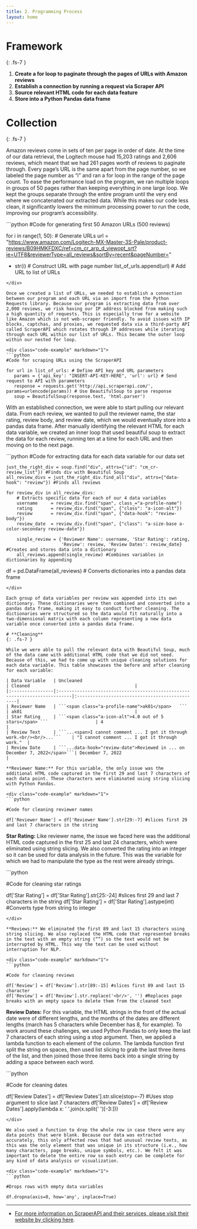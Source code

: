 ```yaml
---
title: 2. Programming Process
layout: home
---
```


# **Framework**
{: .fs-7 }
1.	**Create a for loop to paginate through the pages of URLs with Amazon reviews**
2.	**Establish a connection by running a request via Scraper API**
3.	**Source relevant HTML code for each data feature**
4.	**Store into a Python Pandas data frame**

# **Collection**
{: .fs-7 }

Amazon reviews come in sets of ten per page in order of date. At the time of our data retrieval, the Logitech mouse had 15,203 ratings and 2,606 reviews, which meant that we had 261 pages worth of reviews to paginate through. Every page’s URL is the same apart from the page number, so we labeled the page number as “i” and ran a for loop in the range of the page count. To ease the performance load on the program, we ran multiple loops in groups of 50 pages rather than keeping everything in one large loop. We kept the groups separate through the entire program until the very end where we concatenated our extracted data. While this makes our code less clean, it significantly lowers the minimum processing power to run the code, improving our program’s accessibility. 

<div class="code-example" markdown="1">
```python
#Code for generating first 50 Amazon URLs (500 reviews)

for i in range(1, 50): # Generate URLs
   url = "https://www.amazon.com/Logitech-MX-Master-3S-Pale/product-reviews/B09HMKFDXC/ref=cm_cr_arp_d_viewopt_srt?ie=UTF8&reviewerType=all_reviews&sortBy=recent&pageNumber=" 
   + str(i) # Construct URL with page number
   list_of_urls.append(url) # Add URL to list of URLs
```
</div>

Once we created a list of URLs, we needed to establish a connection between our program and each URL via an import from the Python Requests library. Because our program is extracting data from over 2,000 reviews, we risk having our IP address blocked from making such a high quantity of requests. This is especially true for a website like Amazon which is not web-scraper friendly. To avoid issues with IP blocks, captchas, and proxies, we requested data via a third-party API called ScraperAPI which rotates through IP addresses while iterating through each URL within our list of URLs. This became the outer loop within our nested for loop. 

<div class="code-example" markdown="1">
```python
#Code for scraping URLs using the ScraperAPI

for url in list_of_urls: # Define API key and URL parameters
   params = {'api_key': "INSERT-API-KEY-HERE", 'url': url} # Send request to API with parameters
   response = requests.get('http://api.scraperapi.com/', params=urlencode(params)) # Use BeautifulSoup to parse response
   soup = BeautifulSoup(response.text, 'html.parser')
```
</div>

With an established connection, we were able to start pulling our relevant data. From each review, we wanted to pull the reviewer name, the star rating, review body, and review date, which we would eventually store into a pandas data frame. After manually identifying the relevant HTML for each data variable, we created an inner loop that used beautiful soup to extract the data for each review, running ten at a time for each URL and then moving on to the next page. 

<div class="code-example" markdown="1">
```python
#Code for extracting data for each data variable for our data set

    just_the_right_div = soup.find("div", attrs={"id": "cm_cr-review_list"}) #Finds div with Beautiful Soup
    all_review_divs = just_the_right_div.find_all("div", attrs={"data-hook": "review"}) #Finds all reviews

    for review_div in all_review_divs:
        # Extracts specific data for each of our 4 data variables
        username     = review_div.find("span", class_="a-profile-name")
        rating       = review_div.find("span", {"class": "a-icon-alt"})
        review       = review_div.find("span", {"data-hook": "review-body"})
        review_date  = review_div.find("span", {"class": "a-size-base a-color-secondary review-date"})
        
        single_review = {'Reviewer Name': username, 'Star Rating': rating, 
                         'Review': review, 'Review Dates': review_date} #Creates and stores data into a dictionary
        all_reviews.append(single_review) #Combines variables in dictionaries by appending

df = pd.DataFrame(all_reviews) # Converts dictionaries into a pandas data frame
```
</div>

Each group of data variables per review was appended into its own dictionary. These dictionaries were then combined and converted into a pandas data frame, making it easy to conduct further cleaning. The dictionaries were structured so the data would fit naturally into a two-dimensional matrix with each column representing a new data variable once converted into a pandas data frame. 

# **Cleaning**
{: .fs-7 }

While we were able to pull the relevant data with Beautiful Soup, much of the data came with additional HTML code that we did not need. Because of this, we had to come up with unique cleaning solutions for each data variable. This table showcases the before and after cleaning for each variable:

| Data Variable   | Uncleaned                                                                  | Cleaned                                        |
|:----------------|:---------------------------------------------------------------------------|:-----------------------------------------------|
| Reviewer Name   | ```<span class="a-profile-name">ak01</span>   ```                          | ak01                                           |
| Star Rating     | ```<span class="a-icon-alt">4.0 out of 5 stars</span> ```                  | 4                                              |
| Review Text     | ```...<span>I cannot comment ... I got it through work.<br/><br/>...```    | "I cannot comment ... I got it through work."  |
| Review Date     | ```...data-hook="review-date">Reviewed in ... on December 7, 2022</span>```| December 7, 2022                               | 

**Reviewer Name:** For this variable, the only issue was the additional HTML code captured in the first 29 and last 7 characters of each data point. These characters were eliminated using string slicing with Python Pandas. 

<div class="code-example" markdown="1">
```python

#Code for cleaning reviewer names

df['Reviewer Name'] = df['Reviewer Name'].str[29:-7] #slices first 29 and last 7 characters in the string

```
</div>

**Star Rating:** Like reviewer name, the issue we faced here was the additional HTML code captured in the first 25 and last 24 characters, which were eliminated using string slicing. We also converted the rating into an integer so it can be used for data analysis in the future. This was the variable for which we had to manipulate the type as the rest were already strings.

<div class="code-example" markdown="1">
```python

#Code for cleaning star ratings

df['Star Rating'] = df['Star Rating'].str[25:-24] #slices first 29 and last 7 characters in the string
df['Star Rating'] = df['Star Rating'].astype(int) #Converts type from string to integer

```
</div>

**Reviews:** We eliminated the first 89 and last 15 characters using string slicing. We also replaced the HTML code that represented breaks in the text with an empty string (“”) so the text would not be interrupted by HTML. This way the text can be used without interruption for NLP. 

<div class="code-example" markdown="1">
```python

#Code for cleaning reviews

df['Review'] = df['Review'].str[89:-15] #slices first 89 and last 15 character
df['Review'] = df['Review'].str.replace('<br/>', '') #Replaces page breaks with an empty space to delete them from the cleaned text

```
</div>

**Review Dates:** For this variable, the HTML strings in the front of the actual date were of different lengths, and the months of the dates are different lengths (march has 5 characters while December has 8, for example). To work around these challenges, we used Python Pandas to only keep the last 7 characters of each string using a stop argument. Then, we applied a lambda function to each element of the column. The lambda function first split the string on spaces, then used list slicing to grab the last three items of the list, and then joined those three items back into a single string by adding a space between each word. 

<div class="code-example" markdown="1">
```python

#Code for cleaning dates

df['Review Dates'] = df['Review Dates'].str.slice(stop=-7) #Uses stop argument to slice last 7 characters
df['Review Dates'] = df['Review Dates'].apply(lambda x: ' '.join(x.split(' ')[-3:])) 

```
</div>

We also used a function to drop the whole row in case there were any data points that were blank. Because our data was extracted accurately, this only affected rows that had unusual review texts, as this was the only element that was unique in its structure (i.e., how many characters, page breaks, unique symbols, etc.). We felt it was important to delete the entire row so each entry can be complete for any kind of data analysis or visualization. 

<div class="code-example" markdown="1">
```python

#Drops rows with empty data variables

df.dropna(axis=0, how='any', inplace=True)

```
</div>

----

- [For more information on ScraperAPI and their services, please visit their website by clicking here](https://www.scraperapi.com).
